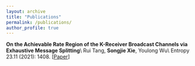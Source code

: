 ```yaml
---
layout: archive
title: "Publications"
permalink: /publications/
author_profile: true
---
```

**On the Achievable Rate Region of the K-Receiver Broadcast Channels via Exhaustive Message Splitting**\\
Rui Tang, **Songjie Xie**, Youlong Wu\\
Entropy 23.11 (2021): 1408. \[[Paper](https://www.mdpi.com/1099-4300/23/11/1408)\]

